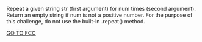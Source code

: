 Repeat a given string str (first argument) for num times (second argument). Return an empty string if num is not a positive number. For the purpose of this challenge, do not use the built-in .repeat() method.

<a href="https://www.freecodecamp.org/learn/javascript-algorithms-and-data-structures/basic-algorithm-scripting/repeat-a-string-repeat-a-string">GO TO FCC</a>
